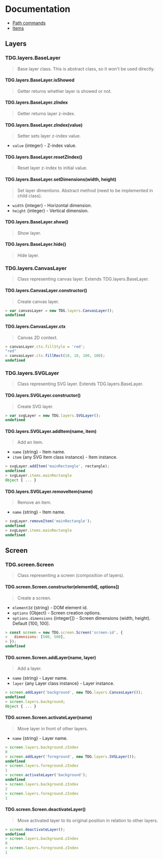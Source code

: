 # Documentation

- [Path commands](path_commands)
- [Items](items)



## Layers


### TDG.layers.BaseLayer

> Base layer class. This is abstract class, so it won't be used directly.


#### TDG.layers.BaseLayer.isShowed

> Getter returns whether layer is showed or not.


#### TDG.layers.BaseLayer.zIndex

> Getter returns layer z-index.


#### TDG.layers.BaseLayer.zIndex(value)

> Setter sets layer z-index value.

- `value` {integer} - Z-index value.


#### TDG.layers.BaseLayer.resetZIndex()

> Reset layer z-index to initial value.


#### TDG.layers.BaseLayer.setDimensions(width, height)

> Set layer dimentions. Abstract method (need to be implemented in child class).

- `width` {integer} - Horizontal dimension.
- `height` {integer} - Vertical dimension.


#### TDG.layers.BaseLayer.show()

> Show layer.


#### TDG.layers.BaseLayer.hide()

> Hide layer.


### TDG.layers.CanvasLayer

> Class representing canvas layer. Extends TDG.layers.BaseLayer.


#### TDG.layers.CanvasLayer.constructor()

> Create canvas layer.

```javascript
> var canvasLayer = new TDG.layers.CanvasLayer();
undefined
```


#### TDG.layers.CanvasLayer.ctx

> Canvas 2D context.

```javascript
> canvasLayer.ctx.fillStyle = 'red';
"red"
> canvasLayer.ctx.fillRect(10, 10, 100, 100);
undefined
```


### TDG.layers.SVGLayer

> Class representing SVG layer. Extends TDG.layers.BaseLayer.


#### TDG.layers.SVGLayer.constructor()

> Create SVG layer.

```javascript
> var svgLayer = new TDG.layers.SVGLayer();
undefined
```


#### TDG.layers.SVGLayer.addItem(name, item)

> Add an item.

- `name` {string} - Item name.
- `item` {any SVG Item class instance} - Item instance.

```javascript
> svgLayer.addItem('mainRectangle', rectangle);
undefined
> svgLayer.items.mainRectangle
Object { ... }
```


#### TDG.layers.SVGLayer.removeItem(name)

> Remove an item.

- `name` {string} - Item name.

```javascript
> svgLayer.removeItem('mainRectangle');
undefined
> svgLayer.items.mainRectangle
undefined
```



## Screen


### TDG.screen.Screen

> Class representing a screen (composition of layers).


#### TDG.screen.Screen.constructor(elementId[, options])

> Create a screen.

- `elementId` {string} - DOM element id.
- `options` {Object} - Screen creation options.
- `options.dimensions` {integer[]} - Screen dimensions (width, height). Default [100, 100].

```javascript
> const screen = new TDG.screen.Screen('screen-id', {
>   dimensions: [500, 500],
> });
undefined
```


#### TDG.screen.Screen.addLayer(name, layer)

> Add a layer.

- `name` {string} - Layer name.
- `layer` {any Layer class instance} - Layer instance.

```javascript
> screen.addLayer('background', new TDG.layers.CanvasLayer());
undefined
> screen.layers.background;
Object { ... }
```


#### TDG.screen.Screen.activateLayer(name)

> Move layer in front of other layers.

- `name` {string} - Layer name.

```javascript
> screen.layers.background.zIndex
0
> screen.addLayer('foreground', new TDG.layers.SVGLayer());
undefined
> screen.layers.foreground.zIndex
1
> screen.activateLayer('background');
undefined
> screen.layers.background.zIndex
2
> screen.layers.foreground.zIndex
1
```


#### TDG.screen.Screen.deactivateLayer()

> Move activated layer to its original position in relation to other layers.

```javascript
> screen.deactivateLayer();
undefined
> screen.layers.background.zIndex
0
> screen.layers.foreground.zIndex
1
```
